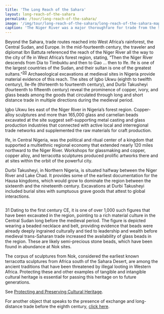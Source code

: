 ```yaml
---
title: 'The Long Reach of the Sahara'
layout: long-reach-of-the-sahara
permalink: /tour/long-reach-of-the-sahara/
image: '/img/tour/long-reach-of-the-sahara/long-reach-of-the-sahara-map.png'
caption: 'The Niger River was a major thoroughfare for trade from the Sahara into West Africa. Niger River trade connected to land routes through the West African forest and the region known as the Central Sudan. In this section the sites of Igbo Ukwu, Ife, and Durbi Takusheyi are presented as case studies that contribute to understanding the history of medieval West Africa.  '
---
```

Beyond the Sahara, trade routes reached into West Africa’s rainforest, the Central Sudan, and Europe. In the mid-fourteenth century, the traveler and diplomat Ibn Battuta referenced the reach of the Niger River all the way to the city of Ife in West Africa’s forest region, stating, “Then the Niger River descends from Dia to Timbuktu and then to Gao ... then to Ife. Ife is one of the largest countries of the Sudan, and their sultan is one of the greatest sultans.”<sup><a href="/references/">30</a></sup>  Archaeological excavations at medieval sites in Nigeria provide material evidence of this reach. The sites of Igbo Ukwu (eighth to twelfth century), Ile-Ife (thirteenth to fourteenth century), and Durbi Takusheyi (fourteenth to fifteenth century) reveal the prominence of copper, ivory, and glass beads among the goods that circulated through long and short distance trade in multiple directions during the medieval period.

Igbo Ukwu lies east of the Niger River in Nigeria’s forest region. Copper-alloy sculptures and more than 165,000 glass and carnelian beads excavated at the site suggest self-supporting metal casting and glass production industries that connected with active local and interregional trade networks and supplemented the raw materials for craft production.

Ife, in Central Nigeria, was the political and ritual center of a kingdom that supported a multiethnic regional economy that extended nearly 120 miles northward to the Niger River. Workshops for glassmaking and copper, copper alloy, and terracotta sculptures produced prolific artworks there and at sites within the orbit of the powerful city.

Durbi Takusheyi, in Northern Nigeria, is situated halfway between the Niger River and Lake Chad. It provides some of the earliest documentation for the Hausa kingdoms, which would grow to dominate the region between the sixteenth and the nineteenth century. Excavations at Durbi Takusheyi included burial sites with sumptuous grave goods that attest to global interactions.

![]()

<p class="small>Standing figure, Nok culture, Nigeria, 1st millennium BCE. Terracotta, 68 cm high. National Commission for Museums and Monuments, Abuja, Nigeria, IFA 1 881–1885. Photograph by Stefan Rühl, Werbefotografie Rühl & Bormann, Darmstadt. Photograph © Goethe-Universität Frankfurt, Institut für Archäologische Wissenschaften, Archäologie und Archäobotanik Afrikas, Germany.</p>

This standing figure from the Nok Culture in North-Central Nigeria is one of the oldest known terracotta sculptures to be excavated from a site in Africa.<sup><a href="/references/">31</a></sup>  Dating to the first century CE, it is one of over 1,000 such figures that have been excavated in the region, pointing to a rich material culture in the Central Sudan long before the medieval period. The figure is depicted wearing a beaded necklace and belt, providing evidence that beads were already deeply ingrained culturally and tied to leadership and wealth before medieval trans-Saharan trade increased the availability of glass beads in the region. These are likely semi-precious stone beads, which have been found in abundance at Nok sites.

The corpus of sculptures from Nok, considered the earliest known terracotta sculptures from Africa south of the Sahara Desert, are among the ancient traditions that have been threatened by illegal looting in Western Africa. Protecting these and other examples of tangible and intangible cultural heritage is essential for passing this heritage on to future generations.

See [Protecting and Preserving Cultural Heritage](/about/).

For another object that speaks to the presence of exchange and long-distance trade before the eighth century, [click here](/works/27/).
